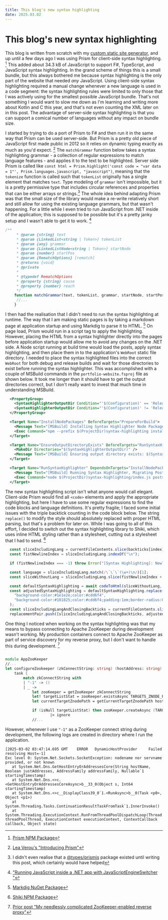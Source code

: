 ```yaml
---
title: This blog's new syntax highlighting
date: 2025.03.02
---
```

# This blog's new syntax highlighting

This blog is written from scratch with my [custom static site generator](https://github.com/eoncarlyle/portfolio-website), and up until a few days ago I was using Prism for client-side syntax highlighting. [^prismjs] This added about 34.3 kB of JavaScript to support F#, TypeScript, and JavaScript syntax highlighting. In the grand scheme of things this is a small bundle, but this always bothered me because syntax highlighting is the only part of the website that needed _any_ JavaScript. Using client-side syntax highlighting required a manual change whenever a new language is used in a code segment: the syntax highlighting rules were limited to only those that I was actively using for the smallest possible JavaScript bundle. That's not something I would want to slow me down as I'm learning and writing more about Kotlin and C this year, and that's not even counting the XML later on in this post. The advantage of server-side syntax highlighting is that you can support a comical number of languages without any impact on bundle size.

I started by trying to do a port of Prism to F# and then run it in the same way that Prism can be used server-side. But Prism is a pretty old piece of JavaScript first made public in 2012 so it relies on dynamic typing exactly as much as you'd expect. [^introducing-prism] The `matchGrammar` function below takes a syntax highlighting grammar - a collection of regular expressions to match language features - and applies it to the text to be highlighted. Server side Prism is called like `const html = Prism.highlight('const code = "var data = 1"', Prism.languages.javascript, "javascript")`, meaning that the `tokenize` function is called such that `tokenList` originally has a single element that matches `text`. Type modeling of `grammar` isn't impossible, but it is a pretty permissive type that includes circular references and properties that can be either arrays or strings.[^prismjs-types-note] The whole idea behind adapting Prism was that the small size of the library would make a re-write relatively short and still allow for using the existing language grammars, but that wasn't happening. For a little while I even tried to run JavaScript from .NET inside of the application; this is supposed to be possible but it's a pretty janky setup and I wasn't able to get it to work. [^js-in-dotnet]


```javascript
/**
	 * @param {string} text
	 * @param {LinkedList<string | Token>} tokenList
	 * @param {any} grammar
	 * @param {LinkedListNode<string | Token>} startNode
	 * @param {number} startPos
	 * @param {RematchOptions} [rematch]
	 * @returns {void}
	 * @private
	 *
	 * @typedef RematchOptions
	 * @property {string} cause
	 * @property {number} reach
	 */
	function matchGrammar(text, tokenList, grammar, startNode, startPos, rematch) {
	 //...
	}
```

I then had the realisation that I didn't need to run the syntax highlighting at runtime. The way that I am making static pages is by taking a markdown page at application startup and using Markdig to parse it to HTML. [^markdig] On page load, Prism would run in a script tag to apply the highlighting. However, placing the HTML from a syntax highlighter directly into the pages before application startup would allow me to avoid any changes on the .NET side. A Node script running at build time would load the posts, apply syntax highlighting, and then place them in to the application's `WebRoot` static file directory. I needed to place the syntax highlighted files into the correct `WebRoot` for both debug and release builds and wait for those directories to exist before running the syntax highlighter.
This was accomplished with a couple of MSBuild commands in the `portfolio-website.fsproj` file as shown below. It took me longer than it should have to get the output directories correct, but I don't really want to invest that much time in understanding MSBuild.

```xml
  <PropertyGroup>
    <SyntaxHighlighterOutputDir Condition="'$(Configuration)' == 'Release'">out/WebRoot/markdown</SyntaxHighlighterOutputDir>
    <SyntaxHighlighterOutputDir Condition="'$(Configuration)' != 'Release'">$(MSBuildProjectDirectory)/bin/$(Configuration)/$(TargetFramework)/WebRoot/markdown</SyntaxHighlighterOutputDir>
  </PropertyGroup>

  <Target Name="InstallNodePackages" BeforeTargets="PrepareForBuild">
    <Message Text="[MSBuild] Installing Syntax Highlighter Node Packages" Importance="high" />
    <Exec Command="npm --prefix $(ProjectDir)syntax-highlighting install" />
  </Target>

  <Target Name="EnsureOutputDirectoryExists" BeforeTargets="RunSyntaxHighlighter">
    <MakeDir Directories="$(SyntaxHighlighterOutputDir)" />
    <Message Text="[MSBuild] Ensuring output directory exists: $(SyntaxHighlighterOutputDir)" Importance="high" />
  </Target>

  <Target Name="RunSyntaxHighlighter" DependsOnTargets="InstallNodePackages;EnsureOutputDirectoryExists" BeforeTargets="PrepareForBuild">
    <Message Text="[MSBuild] Running Syntax Highlighter, Migrating Posts" Importance="high" />
    <Exec Command="node $(ProjectDir)syntax-highlighting/index.js posts $(SyntaxHighlighterOutputDir)" />
  </Target>
```

The new syntax highlighting script isn't what anyone would call elegant. Client-side Prism would find all `<code>` elements and apply the appropriate highlighting, but here I have to use some regular expressions to find the code blocks and language definitions. It's pretty fragile; I faced some initial issues with the triple backtick counting in the code block below. The string `replace()` to modify the style should absolutely replaced with proper HTML parsing, but that's a problem for later on. While I was going to all of this effort, I decided to switch out the syntax highlighting library to Shiki, which uses inline HTML styling rather than a stylesheet, cutting out a stylesheet that I had to send. [^shiki]

```javascript
  const sliceIncludingLang = currentFileContents.slice(backticks[index], backticks[index + 1]);
  const fistNewlineIndex = sliceIncludingLang.indexOf("\n");

  if (fistNewlineIndex === -1) throw Error("[Syntax Highlighting]: Newline not found when expected");

  const language = sliceIncludingLang.match(/\`\`\`(\w+)\n/)[1];
  const sliceWithoutLang = sliceIncludingLang.slice(fistNewlineIndex + 1, backticks[index + 1]);

  const defaultSyntaxHighlighting = await codeToHtml(sliceWithoutLang, { lang: language, theme: "catppuccin-mocha" });
  const adjustedSyntaxHighlighting = defaultSyntaxHighlighting.replace(
    "background-color:#1e1e2e;color:#cdd6f4",
    "background-color:#181825;color:#cdd6f4;padding:1em;border-radius:0.3em;overflow:auto",
  );
  const sliceIncludingLangAndClosingBackticks = currentFileContents.slice(backticks[index], backticks[index + 1] + 3);
  replacementPair.push([sliceIncludingLangAndClosingBackticks, adjustedSyntaxHighlighting]);
```

One thing I noticed when working on the syntax highlighting was that my means to bypass connecting to Apache ZooKeeper during development wasn't working. My production containers connect to Apache ZooKeeper as part of service discovery for my reverse proxy, but I don't want to handle this during development. [^zk-reverse-proxy]

```fsharp

module AppZooKeeper
//...
let configureZookeeper (zkConnectString: string) (hostAddress: string) (hostPort: string) =
    task {
        match zkConnectString with
        | "-1" -> ()
        | _ ->
            let zooKeeper = getZooKeeper zkConnectString
            let! targetListStat = zooKeeper.existsAsync TARGETS_ZNODE_PATH
            let currentTargetZnodePath = getCurrentTargetZnodePath hostAddress hostPort

            if (isNull targetListStat) then zooKeeper.createAsync (TARGETS_ZNODE_PATH, null, ZooDefs.Ids.OPEN_ACL_UNSAFE, CreateMode.PERSISTENT)
                    |> ignore
            //...
```

However, whenever I use `"-1"` as a ZooKeeper connect string during development, the following logs are created in directory where I run the application.

```text
[2025-03-02 03:47:14.695 GMT 	ERROR 	DynamicHostProvider 	Failed resolving Host=-1]
Exc level 0: System.Net.Sockets.SocketException: nodename nor servname provided, or not known
   at System.Net.Dns.GetHostEntryOrAddressesCore(String hostName, Boolean justAddresses, AddressFamily addressFamily, Nullable`1 startingTimestamp)
   at System.Net.Dns.<>c.<GetHostEntryOrAddressesCoreAsync>b__33_0(Object s, Int64 startingTimestamp)
   at System.Net.Dns.<>c__DisplayClass39_0`1.<RunAsync>b__0(Task <p0>, Object <p1>)
   at System.Threading.Tasks.ContinuationResultTaskFromTask`1.InnerInvoke()
   at System.Threading.ExecutionContext.RunFromThreadPoolDispatchLoop(Thread threadPoolThread, ExecutionContext executionContext, ContextCallback callback, Object state)
```

[^prismjs]: [Prism NPM Package](https://www.npmjs.com/package/prismjs)
[^introducing-prism]: [Lea Verou's "Introducing Prism"](https://lea.verou.me/blog/2012/07/introducing-prism-an-awesome-new-syntax-highlighter)
[^js-in-dotnet]: ["Running JavaScript inside a .NET app with JavaScriptEngineSwitcher
"](https://andrewlock.net/running-javascript-in-a-dotnet-app-with-javascriptengineswitcher/)
[^prismjs-types-note]: I didn't even realise that a [@types/prismjs](https://www.npmjs.com/package/@types/prismjs) package existed until writing this post, which certainly would have helped
[^markdig]: [Markdig NuGet Package](https://www.nuget.org/packages/Markdig)
[^shiki]: [Shiki NPM Package](https://www.npmjs.com/package/shiki)
[^zk-reverse-proxy]: [Prior post "My needlessly complicated ZooKeeper-enabled reverse proxy"](https://iainschmitt.com/post/my-needlessly-complicated-reverse-proxy)
